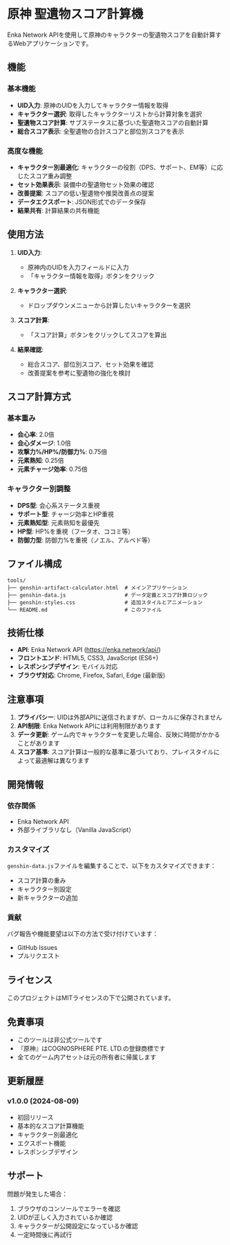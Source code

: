 # 原神 聖遺物スコア計算機

Enka Network APIを使用して原神のキャラクターの聖遺物スコアを自動計算するWebアプリケーションです。

## 機能

### 基本機能
- **UID入力**: 原神のUIDを入力してキャラクター情報を取得
- **キャラクター選択**: 取得したキャラクターリストから計算対象を選択
- **聖遺物スコア計算**: サブステータスに基づいた聖遺物スコアの自動計算
- **総合スコア表示**: 全聖遺物の合計スコアと部位別スコアを表示

### 高度な機能
- **キャラクター別最適化**: キャラクターの役割（DPS、サポート、EM等）に応じたスコア重み調整
- **セット効果表示**: 装備中の聖遺物セット効果の確認
- **改善提案**: スコアの低い聖遺物や推奨改善点の提案
- **データエクスポート**: JSON形式でのデータ保存
- **結果共有**: 計算結果の共有機能

## 使用方法

1. **UID入力**: 
   - 原神内のUIDを入力フィールドに入力
   - 「キャラクター情報を取得」ボタンをクリック

2. **キャラクター選択**: 
   - ドロップダウンメニューから計算したいキャラクターを選択

3. **スコア計算**: 
   - 「スコア計算」ボタンをクリックしてスコアを算出

4. **結果確認**: 
   - 総合スコア、部位別スコア、セット効果を確認
   - 改善提案を参考に聖遺物の強化を検討

## スコア計算方式

### 基本重み
- **会心率**: 2.0倍
- **会心ダメージ**: 1.0倍  
- **攻撃力%/HP%/防御力%**: 0.75倍
- **元素熟知**: 0.25倍
- **元素チャージ効率**: 0.75倍

### キャラクター別調整
- **DPS型**: 会心系ステータス重視
- **サポート型**: チャージ効率とHP重視
- **元素熟知型**: 元素熟知を最優先
- **HP型**: HP%を重視（フータオ、ココミ等）
- **防御力型**: 防御力%を重視（ノエル、アルベド等）

## ファイル構成

```
tools/
├── genshin-artifact-calculator.html  # メインアプリケーション
├── genshin-data.js                   # データ定義とスコア計算ロジック
├── genshin-styles.css                # 追加スタイルとアニメーション
└── README.md                         # このファイル
```

## 技術仕様

- **API**: Enka Network API (https://enka.network/api/)
- **フロントエンド**: HTML5, CSS3, JavaScript (ES6+)
- **レスポンシブデザイン**: モバイル対応
- **ブラウザ対応**: Chrome, Firefox, Safari, Edge (最新版)

## 注意事項

1. **プライバシー**: UIDは外部APIに送信されますが、ローカルに保存されません
2. **API制限**: Enka Network APIには利用制限があります
3. **データ更新**: ゲーム内でキャラクターを変更した場合、反映に時間がかかることがあります
4. **スコア基準**: スコア計算は一般的な基準に基づいており、プレイスタイルによって最適解は異なります

## 開発情報

### 依存関係
- Enka Network API
- 外部ライブラリなし（Vanilla JavaScript）

### カスタマイズ
`genshin-data.js`ファイルを編集することで、以下をカスタマイズできます：
- スコア計算の重み
- キャラクター別設定
- 新キャラクターの追加

### 貢献
バグ報告や機能要望は以下の方法で受け付けています：
- GitHub Issues
- プルリクエスト

## ライセンス

このプロジェクトはMITライセンスの下で公開されています。

## 免責事項

- このツールは非公式ツールです
- 『原神』はCOGNOSPHERE PTE. LTD.の登録商標です
- 全てのゲーム内アセットは元の所有者に帰属します

## 更新履歴

### v1.0.0 (2024-08-09)
- 初回リリース
- 基本的なスコア計算機能
- キャラクター別最適化
- エクスポート機能
- レスポンシブデザイン

## サポート

問題が発生した場合：
1. ブラウザのコンソールでエラーを確認
2. UIDが正しく入力されているか確認
3. キャラクターが公開設定になっているか確認
4. 一定時間後に再試行
